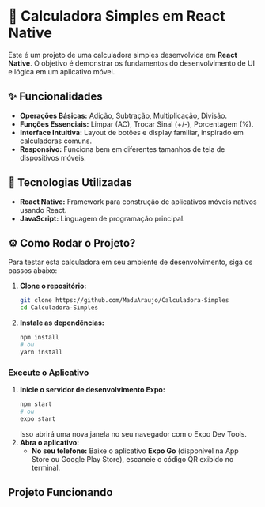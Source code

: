 # 📱 Calculadora Simples em React Native

Este é um projeto de uma calculadora simples desenvolvida em **React Native**. O objetivo é demonstrar os fundamentos do desenvolvimento de UI e lógica em um aplicativo móvel.

## ✨ Funcionalidades

  * **Operações Básicas:** Adição, Subtração, Multiplicação, Divisão.
  * **Funções Essenciais:** Limpar (AC), Trocar Sinal (+/-), Porcentagem (%).
  * **Interface Intuitiva:** Layout de botões e display familiar, inspirado em calculadoras comuns.
  * **Responsivo:** Funciona bem em diferentes tamanhos de tela de dispositivos móveis.

## 🚀 Tecnologias Utilizadas

  * **React Native:** Framework para construção de aplicativos móveis nativos usando React.
  * **JavaScript:** Linguagem de programação principal.

## ⚙️ Como Rodar o Projeto?

Para testar esta calculadora em seu ambiente de desenvolvimento, siga os passos abaixo:

1.  **Clone o repositório:**
    ```bash
    git clone https://github.com/MaduAraujo/Calculadora-Simples
    cd Calculadora-Simples
    ```
2.  **Instale as dependências:**
    ```bash
    npm install
    # ou
    yarn install
    ```

### Execute o Aplicativo

1.  **Inicie o servidor de desenvolvimento Expo:**
    ```bash
    npm start
    # ou
    expo start
    ```
    Isso abrirá uma nova janela no seu navegador com o Expo Dev Tools.
2.  **Abra o aplicativo:**
      * **No seu telefone:** Baixe o aplicativo **Expo Go** (disponível na App Store ou Google Play Store), escaneie o código QR exibido no terminal.

## Projeto Funcionando

